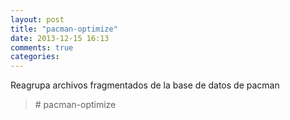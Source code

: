 ```yaml
---
layout: post
title: "pacman-optimize"
date: 2013-12-15 16:13
comments: true
categories: 
---
```

Reagrupa archivos fragmentados de la base de datos de pacman

>\# pacman-optimize


